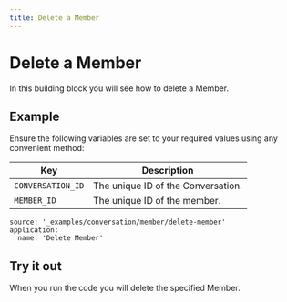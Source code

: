 ```yaml
---
title: Delete a Member
---
```


# Delete a Member

In this building block you will see how to delete a Member.

## Example

Ensure the following variables are set to your required values using any convenient method:

Key | Description
-- | --
`CONVERSATION_ID` | The unique ID of the Conversation.
`MEMBER_ID` | The unique ID of the member.

```building_blocks
source: '_examples/conversation/member/delete-member'
application:
  name: 'Delete Member'
```

## Try it out

When you run the code you will delete the specified Member.
